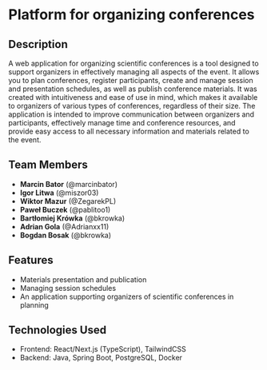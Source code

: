 
# Platform for organizing conferences

## Description

A web application for organizing scientific conferences is a tool designed to support organizers in effectively managing all aspects of the event. It allows you to plan conferences, register participants, create and manage session and presentation schedules, as well as publish conference materials. It was created with intuitiveness and ease of use in mind, which makes it available to organizers of various types of conferences, regardless of their size. The application is intended to improve communication between organizers and participants, effectively manage time and conference resources, and provide easy access to all necessary information and materials related to the event.

## Team Members

- **Marcin Bator** (@marcinbator) 
- **Igor Litwa** (@miszor03)
- **Wiktor Mazur** (@ZegarekPL)
- **Paweł Buczek** (@pablitoo1)
- **Bartłomiej Krówka** (@bkrowka)
- **Adrian Gola** (@Adrianxx11)
- **Bogdan Bosak** (@bkrowka)

## Features

- Materials presentation and publication
- Managing session schedules
- An application supporting organizers of scientific conferences in planning

## Technologies Used

- Frontend: React/Next.js (TypeScript), TailwindCSS
- Backend: Java, Spring Boot, PostgreSQL, Docker
